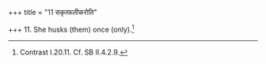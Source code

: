 +++
title = "11 सकृत्फलीकरोति"

+++
11. She husks (them) once (only).[^1]  

[^1]: Contrast I.20.11. Cf. SB II.4.2.9.  
